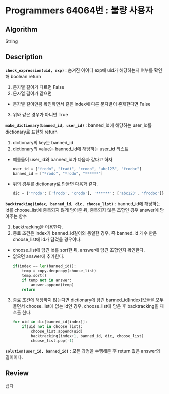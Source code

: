 # Programmers 64064번 : 불량 사용자

## Algorithm

String

## Description
**`check_expression(uid, exp)`** : 숨겨진 아이디 exp에 uid가 해당하는지 여부를 확인해 boolean return
1. 문자열 길이가 다르면 False
2. 문자열 길이가 같으면
+ 문자열 길이만큼 확인하면서 같은 index에 다른 문자열이 존재한다면 False
3. 위와 같은 경우가 아니면 True

**`make_dictionary(banned_id, user_id)`** : banned_id에 해당하는 user_id를 dictionary로 표현해 return

1. dictionary의 key는 banned_id
2. dictionary의 value는 banned_id에 해당하는 user_id 리스트

+ 예를들어 user_id와 banned_id가 다음과 같다고 하자
    ```python
    user_id = ["frodo", "fradi", "crodo", "abc123", "frodoc"]
    banned_id = ["*rodo", "*rodo", "******"]
    ```
+ 위의 경우를 dictionary로 만들면 다음과 같다.
    ```python
    dic = {'*rodo': ['frodo', 'crodo'], '******': ['abc123', 'frodoc']}
    ```
**`backtracking(index, banned_id, dic, choose_list)`** : banned_id에 해당하는 id를 choose_list에 중복되지 않게 담아준 뒤, 중복되지 않은 조합인 경우 answer에 담아주는 함수

1. backtracking을 이용한다.
2. 종료 조건은 index가 banned_id길이와 동일한 경우, 즉 banned_id 개수 만큼 choose_list에 id가 담겼을 경우이다.
+ choose_list에 담긴 id를 sort한 뒤, answer에 담긴 조합인지 확인한다.
+ 없으면 answer에 추가한다.
    ```python
    if(index == len(banned_id)):
        temp = copy.deepcopy(choose_list)
        temp.sort()
        if temp not in answer:
            answer.append(temp)
        return
    ```
3. 종료 조건에 해당하지 않는다면 dictionary에 담긴 banned_id[index]값들을 모두 돌면서 choose_list에 없는 id인 경우, choose_list에 담은 후 backtracking을 재호출 한다.
    ```python
    for uid in dic[banned_id[index]]:
        if(uid not in choose_list):
            choose_list.append(uid)
            backtracking(index+1, banned_id, dic, choose_list)
            choose_list.pop(-1)
    ```
**`solution(user_id, banned_id)`** : 모든 과정을 수행해준 후 return 값은 answer의 길이이다.
## Review

쉽다
